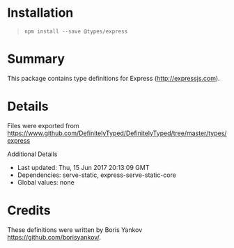 # Installation

> `npm install --save @types/express`

# Summary

This package contains type definitions for Express (http://expressjs.com).

# Details

Files were exported from https://www.github.com/DefinitelyTyped/DefinitelyTyped/tree/master/types/express

Additional Details

-   Last updated: Thu, 15 Jun 2017 20:13:09 GMT
-   Dependencies: serve-static, express-serve-static-core
-   Global values: none

# Credits

These definitions were written by Boris Yankov <https://github.com/borisyankov/>.

